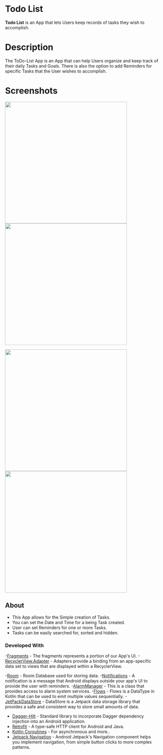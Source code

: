 # Todo List

**Todo List** is an App that lets Users keep records of tasks they wish to accomplish.

# Description

The ToDo-List App is an App that can help Users organize and keep track of their daily Tasks and Goals. There is also the option to add Reminders for specific Tasks that the User wishes to accomplish.

# Screenshots

<img src="FirstPicture.jpg" width=400> <img src="SecondPicture.jpg" width=400>

<img src="ThirdPicture.jpg" width=400> <img src="FourthPicture.jpg" width=400>

## About

- This App allows for the Simple creation of Tasks.
- You can set the Date and Time for a being Task created.
- User can set Reminders for one or more Tasks.
- Tasks can be easily searched for, sorted and hidden.

### Developed With
-[Fragments](https://developer.android.com/guide/fragments) - The fragments represents a portion of our App's UI.
-[RecyclerView.Adapter](https://developer.android.com/reference/androidx/recyclerview/widget/RecyclerView.Adapter) - Adapters provide a binding from an app-specific data set to views that are displayed within a RecyclerView.

-[Room](https://developer.android.com/training/data-storage/room) - Room Database used for storing data.
-[Notifications](https://developer.android.com/guide/topics/ui/notifiers/notifications) - A notification is a message that Android displays outside your app's UI to provide the user with reminders.
-[AlarmManager](https://developer.android.com/reference/android/app/AlarmManager) - This is a class that provides access to alarm system services.
-[Flows](https://developer.android.com/kotlin/flow) - Flows is a DataType in Kotlin that can be used to emit multiple values sequentially.
-[JetPackDataStore](https://medium.com/androiddevelopers/introduction-to-jetpack-datastore-3dc8d74139e7) - DataStore is a Jetpack data storage library that provides a safe and consistent way to store small amounts of data.



- [Dagger-Hilt](https://dagger.dev/hilt/) - Standard library to incorporate Dagger dependency injection into an Android application.
- [Retrofit](https://square.github.io/retrofit/) - A type-safe HTTP client for Android and Java.
- [Kotlin Coroutines](https://kotlinlang.org/docs/reference/coroutines-overview.html) - For asynchronous and more..
- [Jetpack Navigation](https://developer.android.com/guide/navigation) - Android Jetpack's Navigation component helps you implement navigation, from simple button clicks to more complex patterns.
